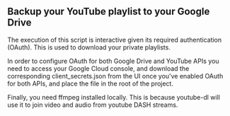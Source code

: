 Backup your YouTube playlist to your Google Drive
---

The execution of this script is interactive given its required authentication (OAuth). This is used to download your private playlists.

In order to configure OAuth for both Google Drive and YouTube APIs you need to access your Google Cloud console, and download the corresponding client_secrets.json from the UI once you've enabled OAuth for both APIs, and place the file in the root of the project.

Finally, you need ffmpeg installed locally. This is because youtube-dl will use it to join video and audio from youtube DASH streams. 